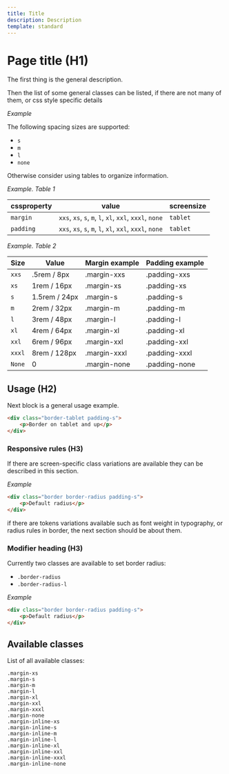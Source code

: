 ```yaml
---
title: Title
description: Description
template: standard
---
```


# Page title (H1)

The first thing is the general description.

Then the list of some general classes can be listed, if there are not many of them, or css style specific details

_Example_

The following spacing sizes are supported:

- `s`
- `m`
- `l`
- `none`

Otherwise consider using tables to organize information.

_Example. Table 1_

| cssproperty | value                                                   | screensize |
| ----------- | ------------------------------------------------------- | ---------- |
| `margin`    | `xxs`, `xs`, `s`, `m`, `l`, `xl`, `xxl`, `xxxl`, `none` | `tablet`   |
| `padding`   | `xxs`, `xs`, `s`, `m`, `l`, `xl`, `xxl`, `xxxl`, `none` | `tablet`   |

_Example. Table 2_

| Size   | Value         | Margin example | Padding example |
| ------ | ------------- | -------------- | --------------- |
| `xxs`  | .5rem / 8px   | .margin-xxs    | .padding-xxs    |
| `xs`   | 1rem / 16px   | .margin-xs     | .padding-xs     |
| `s`    | 1.5rem / 24px | .margin-s      | .padding-s      |
| `m`    | 2rem / 32px   | .margin-m      | .padding-m      |
| `l`    | 3rem / 48px   | .margin-l      | .padding-l      |
| `xl`   | 4rem / 64px   | .margin-xl     | .padding-xl     |
| `xxl`  | 6rem / 96px   | .margin-xxl    | .padding-xxl    |
| `xxxl` | 8rem / 128px  | .margin-xxxl   | .padding-xxxl   |
| `None` | 0             | .margin-none   | .padding-none   |

## Usage (H2)

Next block is a general usage example.

```html
<div class="border-tablet padding-s">
	<p>Border on tablet and up</p>
</div>
```

### Responsive rules (H3)

If there are screen-specific class variations are available they can be described in this section.

_Example_

```html
<div class="border border-radius padding-s">
	<p>Default radius</p>
</div>
```

if there are tokens variations available such as font weight in typography, or radius rules in border, the next section should be about them.

### Modifier heading (H3)

Currently two classes are available to set border radius:

- `.border-radius`
- `.border-radius-l`

_Example_

```html
<div class="border border-radius padding-s">
	<p>Default radius</p>
</div>
```

## Available classes

List of all available classes:

```atomics-filter
.margin-xs
.margin-s
.margin-m
.margin-l
.margin-xl
.margin-xxl
.margin-xxxl
.margin-none
.margin-inline-xs
.margin-inline-s
.margin-inline-m
.margin-inline-l
.margin-inline-xl
.margin-inline-xxl
.margin-inline-xxxl
.margin-inline-none
```
